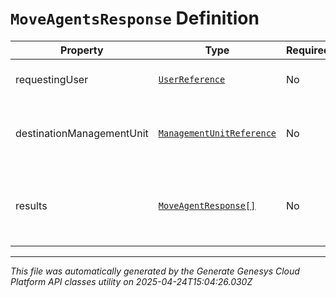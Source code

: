 # `MoveAgentsResponse` Definition

| Property | Type | Required | Description |
|----------|------|----------|-------------|
| requestingUser | [`UserReference`](userreference-definition.md) | No | The user that made the request |
| destinationManagementUnit | [`ManagementUnitReference`](managementunitreference-definition.md) | No | The management unit specified on the request |
| results | [`MoveAgentResponse[]`](moveagentresponse-definition.md) | No | The list containing the agent and result of the move operation |

---

*This file was automatically generated by the Generate Genesys Cloud Platform API classes utility on 2025-04-24T15:04:26.030Z*